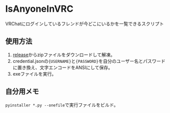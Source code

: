 # IsAnyoneInVRC

VRChatにログインしているフレンドが今どこにいるかを一覧できるスクリプト

## 使用方法
1. [release](https://github.com/amausagi/IsAnyoneInVRC/releases)からzipファイルをダウンロードして解凍。
1. credential.jsonの`{USERNAME}`と`{PASSWORD}`を自分のユーザー名とパスワードに置き換え、文字エンコードをANSIにして保存。
1. exeファイルを実行。

## 自分用メモ
`pyinstaller *.py --onefile`で実行ファイルをビルド。